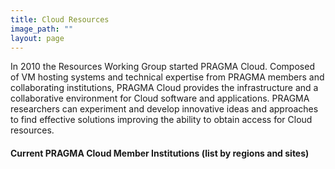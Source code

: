 ```yaml
---
title: Cloud Resources
image_path: ""
layout: page
---
```



In 2010 the Resources Working Group started PRAGMA Cloud. Composed of VM hosting systems and technical expertise from PRAGMA members and
collaborating institutions, PRAGMA Cloud provides the infrastructure and a collaborative
environment for Cloud software and applications.
PRAGMA researchers can experiment and develop innovative ideas and 
approaches to find effective solutions improving the ability to obtain access for Cloud resources.

#### Current PRAGMA Cloud Member Institutions (list by regions and sites)
